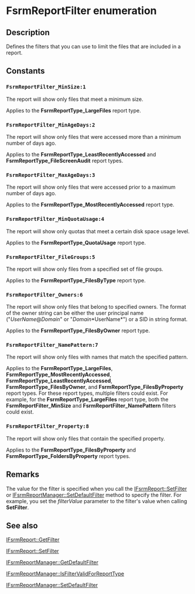 # FsrmReportFilter enumeration

## Description

Defines the filters that you can use to limit the files that are included in a report.

## Constants

### `FsrmReportFilter_MinSize:1`

The report will show only files that meet a minimum size.

Applies to the **FsrmReportType_LargeFiles** report type.

### `FsrmReportFilter_MinAgeDays:2`

The report will show only files that were accessed more than a minimum number of days ago.

Applies to the **FsrmReportType_LeastRecentlyAccessed** and
**FsrmReportType_FileScreenAudit** report types.

### `FsrmReportFilter_MaxAgeDays:3`

The report will show only files that were accessed prior to a maximum number of days ago.

Applies to the **FsrmReportType_MostRecentlyAccessed** report type.

### `FsrmReportFilter_MinQuotaUsage:4`

The report will show only quotas that meet a certain disk space usage level.

Applies to the **FsrmReportType_QuotaUsage** report type.

### `FsrmReportFilter_FileGroups:5`

The report will show only files from a specified set of file groups.

Applies to the **FsrmReportType_FilesByType** report type.

### `FsrmReportFilter_Owners:6`

The report will show only files that belong to specified owners. The format of the owner string can be either
the user principal name
("*UserName*@*Domain*" or
"*Domain*\*UserName*") or a SID in string
format.

Applies to the **FsrmReportType_FilesByOwner** report type.

### `FsrmReportFilter_NamePattern:7`

The report will show only files with names that match the specified pattern.

Applies to the **FsrmReportType_LargeFiles**,
**FsrmReportType_MostRecentlyAccessed**,
**FsrmReportType_LeastRecentlyAccessed**,
**FsrmReportType_FilesByOwner**, and
**FsrmReportType_FilesByProperty** report types. For these report types, multiple
filters could exist. For example, for the **FsrmReportType_LargeFiles** report type,
both the **FsrmReportFilter_MinSize** and
**FsrmReportFilter_NamePattern** filters could exist.

### `FsrmReportFilter_Property:8`

The report will show only files that contain the specified property.

Applies to the **FsrmReportType_FilesByProperty** and
**FsrmReportType_FoldersByProperty** report types.

## Remarks

The value for the filter is specified when you call the
[IFsrmReport::SetFilter](https://learn.microsoft.com/previous-versions/windows/desktop/api/fsrmreports/nf-fsrmreports-ifsrmreport-setfilter) or
[IFsrmReportManager::SetDefaultFilter](https://learn.microsoft.com/previous-versions/windows/desktop/api/fsrmreports/nf-fsrmreports-ifsrmreportmanager-setdefaultfilter)
method to specify the filter. For example, you set the *filterValue* parameter to the
filter's value when calling **SetFilter**.

## See also

[IFsrmReport::GetFilter](https://learn.microsoft.com/previous-versions/windows/desktop/api/fsrmreports/nf-fsrmreports-ifsrmreport-getfilter)

[IFsrmReport::SetFilter](https://learn.microsoft.com/previous-versions/windows/desktop/api/fsrmreports/nf-fsrmreports-ifsrmreport-setfilter)

[IFsrmReportManager::GetDefaultFilter](https://learn.microsoft.com/previous-versions/windows/desktop/api/fsrmreports/nf-fsrmreports-ifsrmreportmanager-getdefaultfilter)

[IFsrmReportManager::IsFilterValidForReportType](https://learn.microsoft.com/previous-versions/windows/desktop/api/fsrmreports/nf-fsrmreports-ifsrmreportmanager-isfiltervalidforreporttype)

[IFsrmReportManager::SetDefaultFilter](https://learn.microsoft.com/previous-versions/windows/desktop/api/fsrmreports/nf-fsrmreports-ifsrmreportmanager-setdefaultfilter)
